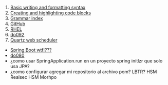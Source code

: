 1. [Basic writing and formatting syntax](https://help.github.com/articles/basic-writing-and-formatting-syntax/)
2. [Creating and highlighting code blocks](https://help.github.com/articles/creating-and-highlighting-code-blocks/)
3. [Grammar index](https://github.com/github/linguist/blob/master/vendor/README.md)
4. [GitHub](https://github.com/ronald0009/Leeme/blob/master/resources/GitHub.md)
5. [RHEL](https://github.com/ronald0009/Leeme/blob/master/resources/rhel.md)
6. [do092](https://github.com/ronald0009/Leeme/blob/master/resources/do092.md)
8. [Quartz web scheduler](https://github.com/ronald0009/qwscheduler)
- [Spring Boot wtf!???]()
- [do080](https://github.com/ronald0009/Leeme/blob/master/resources/do080.md)
- ¿como usar SpringApplication.run en un proyecto spring initlzr que solo usa JPA?
- ¿como configurar agregar mi repositorio al archivo pom?
LBTR?
HSM Realsec
HSM Morhpo
